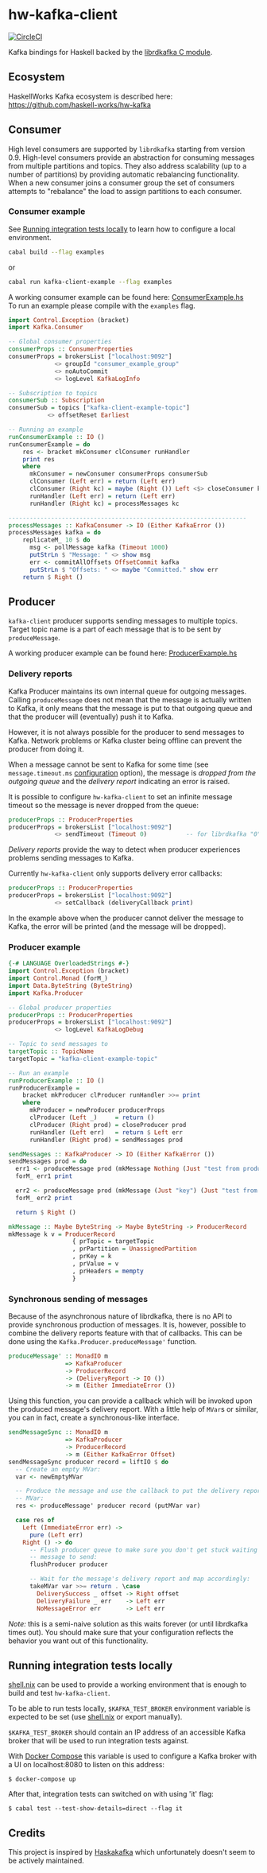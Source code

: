 # hw-kafka-client

[![CircleCI](https://circleci.com/gh/haskell-works/hw-kafka-client.svg?style=svg&circle-token=5f3ada2650dd600bc0fd4787143024867b2afc4e)](https://circleci.com/gh/haskell-works/hw-kafka-client)

Kafka bindings for Haskell backed by the
[librdkafka C module](https://github.com/edenhill/librdkafka).

## Ecosystem

HaskellWorks Kafka ecosystem is described here: <https://github.com/haskell-works/hw-kafka>

## Consumer

High level consumers are supported by `librdkafka` starting from version 0.9.
High-level consumers provide an abstraction for consuming messages from multiple
partitions and topics. They also address scalability (up to a number of partitions)
by providing automatic rebalancing functionality. When a new consumer joins a consumer
group the set of consumers attempts to "rebalance" the load to assign partitions to each consumer.

### Consumer example

See [Running integration tests locally](#running-integration-tests-locally) to learn how to configure a local environment.

```bash
cabal build --flag examples
```

or

```bash
cabal run kafka-client-example --flag examples
```

A working consumer example can be found here: [ConsumerExample.hs](example/ConsumerExample.hs)</br>
To run an example please compile with the `examples` flag.

```haskell
import Control.Exception (bracket)
import Kafka.Consumer

-- Global consumer properties
consumerProps :: ConsumerProperties
consumerProps = brokersList ["localhost:9092"]
             <> groupId "consumer_example_group"
             <> noAutoCommit
             <> logLevel KafkaLogInfo

-- Subscription to topics
consumerSub :: Subscription
consumerSub = topics ["kafka-client-example-topic"]
           <> offsetReset Earliest

-- Running an example
runConsumerExample :: IO ()
runConsumerExample = do
    res <- bracket mkConsumer clConsumer runHandler
    print res
    where
      mkConsumer = newConsumer consumerProps consumerSub
      clConsumer (Left err) = return (Left err)
      clConsumer (Right kc) = maybe (Right ()) Left <$> closeConsumer kc
      runHandler (Left err) = return (Left err)
      runHandler (Right kc) = processMessages kc

-------------------------------------------------------------------
processMessages :: KafkaConsumer -> IO (Either KafkaError ())
processMessages kafka = do
    replicateM_ 10 $ do
      msg <- pollMessage kafka (Timeout 1000)
      putStrLn $ "Message: " <> show msg
      err <- commitAllOffsets OffsetCommit kafka
      putStrLn $ "Offsets: " <> maybe "Committed." show err
    return $ Right ()
```

## Producer

`kafka-client` producer supports sending messages to multiple topics.
Target topic name is a part of each message that is to be sent by `produceMessage`.

A working producer example can be found here: [ProducerExample.hs](example/ProducerExample.hs)

### Delivery reports

Kafka Producer maintains its own internal queue for outgoing messages. Calling `produceMessage`
does not mean that the message is actually written to Kafka, it only means that the message is put
to that outgoing queue and that the producer will (eventually) push it to Kafka.

However, it is not always possible for the producer to send messages to Kafka. Network problems
or Kafka cluster being offline can prevent the producer from doing it.

When a message cannot be sent to Kafka for some time (see `message.timeout.ms` [configuration](https://github.com/edenhill/librdkafka/blob/master/CONFIGURATION.md) option),
the message is *dropped from the outgoing queue* and the *delivery report* indicating an error is raised.

It is possible to configure `hw-kafka-client` to set an infinite message timeout so the message is
never dropped from the queue:

```haskell
producerProps :: ProducerProperties
producerProps = brokersList ["localhost:9092"]
             <> sendTimeout (Timeout 0)           -- for librdkafka "0" means "infinite" (see https://github.com/edenhill/librdkafka/issues/2015)
```

*Delivery reports* provide the way to detect when producer experiences problems sending messages
to Kafka.

Currently `hw-kafka-client` only supports delivery error callbacks:

```haskell
producerProps :: ProducerProperties
producerProps = brokersList ["localhost:9092"]
             <> setCallback (deliveryCallback print)
```

In the example above when the producer cannot deliver the message to Kafka,
the error will be printed (and the message will be dropped).

### Producer example

```haskell
{-# LANGUAGE OverloadedStrings #-}
import Control.Exception (bracket)
import Control.Monad (forM_)
import Data.ByteString (ByteString)
import Kafka.Producer

-- Global producer properties
producerProps :: ProducerProperties
producerProps = brokersList ["localhost:9092"]
             <> logLevel KafkaLogDebug

-- Topic to send messages to
targetTopic :: TopicName
targetTopic = "kafka-client-example-topic"

-- Run an example
runProducerExample :: IO ()
runProducerExample =
    bracket mkProducer clProducer runHandler >>= print
    where
      mkProducer = newProducer producerProps
      clProducer (Left _)     = return ()
      clProducer (Right prod) = closeProducer prod
      runHandler (Left err)   = return $ Left err
      runHandler (Right prod) = sendMessages prod

sendMessages :: KafkaProducer -> IO (Either KafkaError ())
sendMessages prod = do
  err1 <- produceMessage prod (mkMessage Nothing (Just "test from producer") )
  forM_ err1 print

  err2 <- produceMessage prod (mkMessage (Just "key") (Just "test from producer (with key)"))
  forM_ err2 print

  return $ Right ()

mkMessage :: Maybe ByteString -> Maybe ByteString -> ProducerRecord
mkMessage k v = ProducerRecord
                  { prTopic = targetTopic
                  , prPartition = UnassignedPartition
                  , prKey = k
                  , prValue = v
                  , prHeaders = mempty
                  }
```

### Synchronous sending of messages

Because of the asynchronous nature of librdkafka, there is no API to provide
synchronous production of messages. It is, however, possible to combine the
delivery reports feature with that of callbacks. This can be done using the
`Kafka.Producer.produceMessage'` function.

```haskell
produceMessage' :: MonadIO m
                => KafkaProducer
                -> ProducerRecord
                -> (DeliveryReport -> IO ())
                -> m (Either ImmediateError ())
```

Using this function, you can provide a callback which will be invoked upon the
produced message's delivery report. With a little help of `MVar`s or similar,
you can in fact, create a synchronous-like interface.

```haskell
sendMessageSync :: MonadIO m
                => KafkaProducer
                -> ProducerRecord
                -> m (Either KafkaError Offset)
sendMessageSync producer record = liftIO $ do
  -- Create an empty MVar:
  var <- newEmptyMVar

  -- Produce the message and use the callback to put the delivery report in the
  -- MVar:
  res <- produceMessage' producer record (putMVar var)

  case res of
    Left (ImmediateError err) ->
      pure (Left err)
    Right () -> do
      -- Flush producer queue to make sure you don't get stuck waiting for the
      -- message to send:
      flushProducer producer

      -- Wait for the message's delivery report and map accordingly:
      takeMVar var >>= return . \case
        DeliverySuccess _ offset -> Right offset
        DeliveryFailure _ err    -> Left err
        NoMessageError err       -> Left err
```

_Note:_ this is a semi-naive solution as this waits forever (or until
librdkafka times out). You should make sure that your configuration reflects
the behavior you want out of this functionality.

## Running integration tests locally

[shell.nix](./shell.nix) can be used to provide a working environment that is enough to build and test `hw-kafka-client`.

To be able to run tests locally, `$KAFKA_TEST_BROKER` environment variable is expected to be set (use [shell.nix](./shell.nix) or export manually).

`$KAFKA_TEST_BROKER` should contain an IP address of an accessible Kafka broker that will be used to run integration tests against.

With [Docker Compose](./docker-compose.yml) this variable is used to configure a Kafka broker with a UI on localhost:8080 to listen on this address:

```
$ docker-compose up
```

After that, integration tests can switched on with using 'it' flag:

```
$ cabal test --test-show-details=direct --flag it
```

## Credits

This project is inspired by [Haskakafka](https://github.com/cosbynator/haskakafka)
which unfortunately doesn't seem to be actively maintained.
